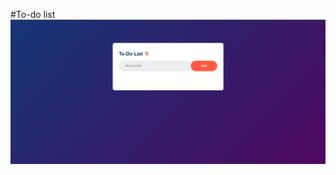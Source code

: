 #To-do list
![todolist](https://github.com/abhijeet-malik/To-Do-List/blob/44bed824c12bbcd09100fec6c57600d76b666257/todolist.png)
